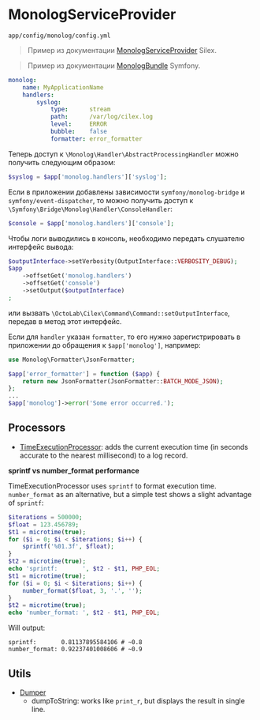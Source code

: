 # MonologServiceProvider

`app/config/monolog/config.yml`

> Пример из документации [MonologServiceProvider](http://silex.sensiolabs.org/doc/providers/monolog.html) Silex.

> Пример из документации [MonologBundle](http://symfony.com/doc/current/reference/configuration/monolog.html) Symfony.

```yaml
monolog:
    name: MyApplicationName
    handlers:
        syslog:
            type:      stream
            path:      /var/log/cilex.log
            level:     ERROR
            bubble:    false
            formatter: error_formatter
```

Теперь доступ к `\Monolog\Handler\AbstractProcessingHandler` можно получить следующим образом:

```php
$syslog = $app['monolog.handlers']['syslog'];
```

Если в приложении добавлены зависимости `symfony/monolog-bridge` и `symfony/event-dispatcher`, то можно получить
доступ к `\Symfony\Bridge\Monolog\Handler\ConsoleHandler`:

```php
$console = $app['monolog.handlers']['console'];
```

Чтобы логи выводились в консоль, необходимо передать слушателю интерфейс вывода:

```php
$outputInterface->setVerbosity(OutputInterface::VERBOSITY_DEBUG);
$app
    ->offsetGet('monolog.handlers')
    ->offsetGet('console')
    ->setOutput($outputInterface)
;
```

или вызвать `\OctoLab\Cilex\Command\Command::setOutputInterface`, передав в метод этот интерфейс.

Если для `handler` указан `formatter`, то его нужно зарегистрировать в приложении до обращения к `$app['monolog']`,
например:

```php
use Monolog\Formatter\JsonFormatter;

$app['error_formatter'] = function ($app) {
    return new JsonFormatter(JsonFormatter::BATCH_MODE_JSON);
};
...
$app['monolog']->error('Some error occurred.');
```

## Processors

* [TimeExecutionProcessor](/src/Monolog/Processor/TimeExecutionProcessor.php): adds the current execution time
(in seconds accurate to the nearest millisecond) to a log record.

__sprintf vs number_format performance__

TimeExecutionProcessor uses `sprintf` to format execution time. `number_format` as an alternative,
but a simple test shows a slight advantage of `sprintf`:

```php
$iterations = 500000;
$float = 123.456789;
$t1 = microtime(true);
for ($i = 0; $i < $iterations; $i++) {
    sprintf('%01.3f', $float);
}
$t2 = microtime(true);
echo 'sprintf:       ', $t2 - $t1, PHP_EOL;
$t1 = microtime(true);
for ($i = 0; $i < $iterations; $i++) {
    number_format($float, 3, '.', '');
}
$t2 = microtime(true);
echo 'number_format: ', $t2 - $t1, PHP_EOL;
```

Will output:

```
sprintf:       0.81137895584106 # ~0.8
number_format: 0.92237401008606 # ~0.9
```

## Utils

* [Dumper](/src/Monolog/Util/Dumper.php)
  * dumpToString: works like `print_r`, but displays the result in single line.
